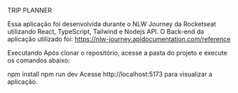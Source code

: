 TRIP PLANNER

Essa aplicação foi desenvolvida durante o NLW Journey da Rocketseat utilizando React, TypeScript, Tailwind e Nodejs API.
O Back-end da aplicação utilizado foi: https://nlw-journey.apidocumentation.com/reference

Executando
Após clonar o repositório, acesse a pasta do projeto e execute os comandos abaixo:

npm install
npm run dev
Acesse http://localhost:5173 para visualizar a aplicação.